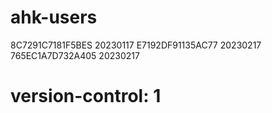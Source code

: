 # ahk-users
8C7291C7181F5BES 20230117
E7192DF91135AC77 20230217
765EC1A7D732A405 20230217
# version-control: 1
